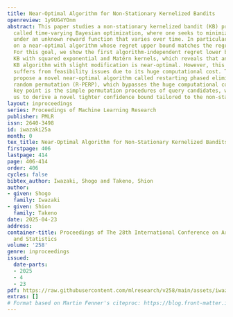```yaml
---
title: Near-Optimal Algorithm for Non-Stationary Kernelized Bandits
openreview: 1y9UG4YOnm
abstract: This paper studies a non-stationary kernelized bandit (KB) problem, also
  called time-varying Bayesian optimization, where one seeks to minimize the regret
  under an unknown reward function that varies over time. In particular, we focus
  on a near-optimal algorithm whose regret upper bound matches the regret lower bound.
  For this goal, we show the first algorithm-independent regret lower bound for non-stationary
  KB with squared exponential and Matérn kernels, which reveals that an existing optimization-based
  KB algorithm with slight modification is near-optimal. However, this existing algorithm
  suffers from feasibility issues due to its huge computational cost. Therefore, we
  propose a novel near-optimal algorithm called restarting phased elimination with
  random permutation (R-PERP), which bypasses the huge computational cost. A technical
  key point is the simple permutation procedures of query candidates, which enable
  us to derive a novel tighter confidence bound tailored to the non-stationary problems.
layout: inproceedings
series: Proceedings of Machine Learning Research
publisher: PMLR
issn: 2640-3498
id: iwazaki25a
month: 0
tex_title: Near-Optimal Algorithm for Non-Stationary Kernelized Bandits
firstpage: 406
lastpage: 414
page: 406-414
order: 406
cycles: false
bibtex_author: Iwazaki, Shogo and Takeno, Shion
author:
- given: Shogo
  family: Iwazaki
- given: Shion
  family: Takeno
date: 2025-04-23
address:
container-title: Proceedings of The 28th International Conference on Artificial Intelligence
  and Statistics
volume: '258'
genre: inproceedings
issued:
  date-parts:
  - 2025
  - 4
  - 23
pdf: https://raw.githubusercontent.com/mlresearch/v258/main/assets/iwazaki25a/iwazaki25a.pdf
extras: []
# Format based on Martin Fenner's citeproc: https://blog.front-matter.io/posts/citeproc-yaml-for-bibliographies/
---
```

